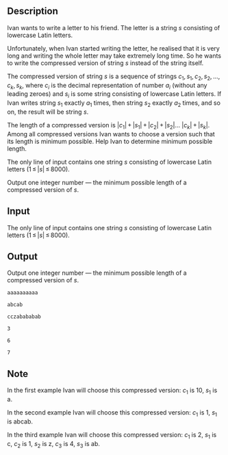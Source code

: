 ## Description

<div><p>Ivan wants to write a letter to his friend. The letter is a string <span class="tex-span"><i>s</i></span> consisting of lowercase Latin letters.</p><p>Unfortunately, when Ivan started writing the letter, he realised that it is very long and writing the whole letter may take extremely long time. So he wants to write the <span class="tex-font-style-it">compressed version</span> of string <span class="tex-span"><i>s</i></span> instead of the string itself.</p><p>The <span class="tex-font-style-it">compressed version</span> of string <span class="tex-span"><i>s</i></span> is a sequence of strings <span class="tex-span"><i>c</i><sub class="lower-index">1</sub>, <i>s</i><sub class="lower-index">1</sub>, <i>c</i><sub class="lower-index">2</sub>, <i>s</i><sub class="lower-index">2</sub>, ..., <i>c</i><sub class="lower-index"><i>k</i></sub>, <i>s</i><sub class="lower-index"><i>k</i></sub></span>, where <span class="tex-span"><i>c</i><sub class="lower-index"><i>i</i></sub></span> is the decimal representation of number <span class="tex-span"><i>a</i><sub class="lower-index"><i>i</i></sub></span> (without any leading zeroes) and <span class="tex-span"><i>s</i><sub class="lower-index"><i>i</i></sub></span> is some string consisting of lowercase Latin letters. If Ivan writes string <span class="tex-span"><i>s</i><sub class="lower-index">1</sub></span> exactly <span class="tex-span"><i>a</i><sub class="lower-index">1</sub></span> times, then string <span class="tex-span"><i>s</i><sub class="lower-index">2</sub></span> exactly <span class="tex-span"><i>a</i><sub class="lower-index">2</sub></span> times, and so on, the result will be string <span class="tex-span"><i>s</i></span>.</p><p>The length of a <span class="tex-font-style-it">compressed version</span> is <span class="tex-span">|<i>c</i><sub class="lower-index">1</sub>| + |<i>s</i><sub class="lower-index">1</sub>| + |<i>c</i><sub class="lower-index">2</sub>| + |<i>s</i><sub class="lower-index">2</sub>|... |<i>c</i><sub class="lower-index"><i>k</i></sub>| + |<i>s</i><sub class="lower-index"><i>k</i></sub>|</span>. Among all <span class="tex-font-style-it">compressed versions</span> Ivan wants to choose a version such that its length is minimum possible. Help Ivan to determine minimum possible length.</p></div><div class="input-specification"><p>The only line of input contains one string <span class="tex-span"><i>s</i></span> consisting of lowercase Latin letters (<span class="tex-span">1 ≤ |<i>s</i>| ≤ 8000</span>).</p></div><div class="output-specification"><p>Output one integer number — the minimum possible length of a <span class="tex-font-style-it">compressed version</span> of <span class="tex-span"><i>s</i></span>.</p></div>

## Input

<p>The only line of input contains one string <span class="tex-span"><i>s</i></span> consisting of lowercase Latin letters (<span class="tex-span">1 ≤ |<i>s</i>| ≤ 8000</span>).</p>

## Output

<p>Output one integer number — the minimum possible length of a <span class="tex-font-style-it">compressed version</span> of <span class="tex-span"><i>s</i></span>.</p>





```input1
aaaaaaaaaa

```




```input2
abcab

```




```input3
cczabababab

```




```output1
3

```




```output2
6

```




```output3
7

```



## Note

<p>In the first example Ivan will choose this compressed version: <span class="tex-span"><i>c</i><sub class="lower-index">1</sub></span> is <span class="tex-font-style-tt">10</span>, <span class="tex-span"><i>s</i><sub class="lower-index">1</sub></span> is <span class="tex-font-style-tt">a</span>.</p><p>In the second example Ivan will choose this compressed version: <span class="tex-span"><i>c</i><sub class="lower-index">1</sub></span> is <span class="tex-font-style-tt">1</span>, <span class="tex-span"><i>s</i><sub class="lower-index">1</sub></span> is <span class="tex-font-style-tt">abcab</span>.</p><p>In the third example Ivan will choose this compressed version: <span class="tex-span"><i>c</i><sub class="lower-index">1</sub></span> is <span class="tex-font-style-tt">2</span>, <span class="tex-span"><i>s</i><sub class="lower-index">1</sub></span> is <span class="tex-font-style-tt">c</span>, <span class="tex-span"><i>c</i><sub class="lower-index">2</sub></span> is <span class="tex-font-style-tt">1</span>, <span class="tex-span"><i>s</i><sub class="lower-index">2</sub></span> is <span class="tex-font-style-tt">z</span>, <span class="tex-span"><i>c</i><sub class="lower-index">3</sub></span> is <span class="tex-font-style-tt">4</span>, <span class="tex-span"><i>s</i><sub class="lower-index">3</sub></span> is <span class="tex-font-style-tt">ab</span>.</p>
